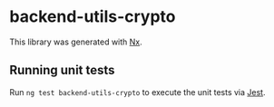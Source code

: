 # backend-utils-crypto

This library was generated with [Nx](https://nx.dev).

## Running unit tests

Run `ng test backend-utils-crypto` to execute the unit tests via [Jest](https://jestjs.io).
